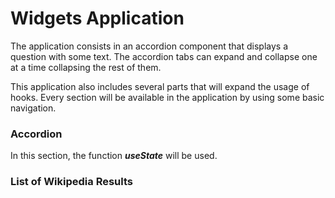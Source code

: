# Widgets Application

The application consists in an accordion component that displays a question with some text. The accordion tabs can expand and collapse one at a time collapsing the rest of them.

This application also includes several parts that will expand the usage of hooks. Every section will be available in the application by using some basic navigation.

### Accordion 

In this section, the function ***useState*** will be used.

### List of Wikipedia Results
